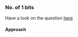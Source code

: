 ### No. of 1 bits
Have a look on the question [here](https://leetcode.com/explore/featured/card/february-leetcoding-challenge-2021/584/week-1-february-1st-february-7th/3625/)

#### Approach